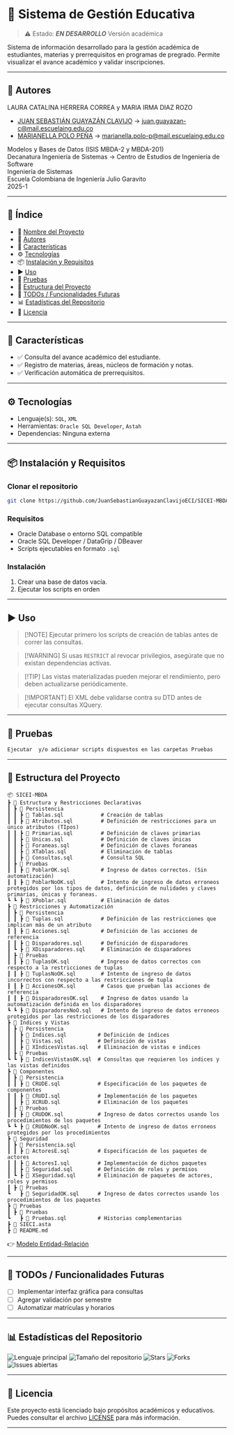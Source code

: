 # 📌 Sistema de Gestión Educativa

> ⚠️ Estado: ***EN DESARROLLO*** Versión académica

Sistema de información desarrollado para la gestión académica de estudiantes, materias y prerrequisitos en programas de pregrado. Permite visualizar el avance académico y validar inscripciones.

---

## 👥 Autores


LAURA CATALINA HERRERA CORREA y MARIA IRMA DIAZ ROZO
- [JUAN SEBASTIÁN GUAYAZÁN CLAVIJO](https://github.com/JuanSebastianGuayazanClavijoECI) → <juan.guayazan-c@mail.escuelaing.edu.co>
- ​​[MARIANELLA POLO PEÑA](https://github.com/Nella1414) → ​<marianella.polo-p@mail.escuelaing.edu.co>

Modelos y Bases de Datos (ISIS MBDA-2 y MBDA-201)     
Decanatura Ingeniería de Sistemas → Centro de Estudios de Ingeniería de Software   
Ingeniería de Sistemas   
Escuela Colombiana de Ingeniería Julio Garavito   
2025-1 

---

## 🧠 Índice

- 📌 [Nombre del Proyecto](#-nombre-del-proyecto)
- 👥 [Autores](#-autores)
- 🚀 [Características](#-características)
- ⚙️ [Tecnologías](#️-tecnologías)
- 📦 [Instalación y Requisitos](#-instalación-y-requisitos)
- ▶️ [Uso](#️-uso)
- 🧪 [Pruebas](#-pruebas)
- 📁 [Estructura del Proyecto](#-estructura-del-proyecto)
- 📌 [TODOs / Funcionalidades Futuras](#-todos--funcionalidades-futuras)
- 📊 [Estadísticas del Repositorio](#-estadísticas-del-repositorio)
- 📄 [Licencia](#-licencia)

---

## 🚀 Características

- ✅ Consulta del avance académico del estudiante.
- ✅ Registro de materias, áreas, núcleos de formación y notas.
- ✅ Verificación automática de prerrequisitos.

---

## ⚙️ Tecnologías

- Lenguaje(s): `SQL`, `XML`
- Herramientas: `Oracle SQL Developer`, `Astah`
- Dependencias: Ninguna externa

---

## 📦 Instalación y Requisitos

### Clonar el repositorio
```bash
git clone https://github.com/JuanSebastianGuayazanClavijoECI/SICEI-MBDA.git
````

### Requisitos

* Oracle Database o entorno SQL compatible
* Oracle SQL Developer / DataGrip / DBeaver
* Scripts ejecutables en formato `.sql`

### Instalación

1. Crear una base de datos vacía.
2. Ejecutar los scripts en orden

---

## ▶️ Uso

> \[!NOTE]
> Ejecutar primero los scripts de creación de tablas antes de correr las consultas.

> \[!WARNING]
> Si usas `RESTRICT` al revocar privilegios, asegúrate que no existan dependencias activas.

> \[!TIP]
> Las vistas materializadas pueden mejorar el rendimiento, pero deben actualizarse periódicamente.

> \[!IMPORTANT]
> El XML debe validarse contra su DTD antes de ejecutar consultas XQuery.

---

## 🧪 Pruebas

```bash
Ejecutar  y/o adicionar scripts dispuestos en las carpetas Pruebas
```

---

## 📁 Estructura del Proyecto

```
📦 SICEI-MBDA          
┣ 📂 Estructura y Restricciones Declarativas          
┃ ┣ 📂 Persistencia
┃ ┃ ┣ 📜 Tablas.sql            # Creación de tablas
┃ ┃ ┣ 📜 Atributos.sql         # Definición de restricciones para un único atributos (TIpos)
┃ ┃ ┣ 📜 Primarias.sql         # Definición de claves primarias
┃ ┃ ┣ 📜 Unicas.sql            # Definición de claves únicas
┃ ┃ ┣ 📜 Foraneas.sql          # Definición de claves foraneas
┃ ┃ ┣ 📜 XTablas.sql           # Eliminación de tablas
┃ ┃ ┣ 📜 Consultas.sql         # Consulta SQL
┃ ┣ 📂 Pruebas
┃ ┃ ┣ 📜 PoblarOK.sql          # Ingreso de datos correctos. (Sin automatización)
┃ ┃ ┣ 📜 PoblarNoOK.sql        # Intento de ingreso de datos erroneos protegidos por los tipos de datos, definición de nulidades y claves primarias, únicas y foraneas.
┗ ┗ ┣ 📜 XPoblar.sql           # Eliminación de datos
┣ 📂 Restricciones y Automatización
┃ ┣ 📂 Persistencia
┃ ┃ ┣ 📜 Tuplas.sql            # Definición de las restricciones que implican más de un atributo
┃ ┃ ┣ 📜 Acciones.sql          # Definición de las acciones de referencia
┃ ┃ ┣ 📜 Disparadores.sql      # Definición de disparadores
┃ ┗ ┣ 📜 XDisparadores.sql     # Eliminación de disparadores
┃ ┣ 📂 Pruebas
┃ ┃ ┣ 📜 TuplasOK.sql          # Ingreso de datos correctos con respecto a la restricciones de tuplas
┃ ┃ ┣ 📜 TuplasNoOK.sql        # Intento de ingreso de datos incorrectos con respecto a las restricciones de tupla
┃ ┃ ┣ 📜 AccionesOK.sql        # Casos que prueban las acciones de referencia
┃ ┃ ┣ 📜 DisparadoresOK.sql    # Ingreso de datos usando la automatización definida en los disparadores
┗ ┗ ┣ 📜 DisparadoresNoO.sql   # Intento de ingreso de datos erroneos protegidos por las restricciones de los disparadores
┣ 📂 Índices y Vistas
┃ ┣ 📂 Persistencia
┃ ┃ ┣ 📜 Indices.sql          # Definición de índices
┃ ┃ ┣ 📜 Vistas.sql           # Definición de vistas
┃ ┃ ┣ 📜 XIndicesVistas.sql   # Eliminación de vistas e indices
┃ ┣ 📂 Pruebas
┗ ┗ ┣ 📜 IndicesVistasOK.sql  # Consultas que requieren los indices y las vistas definidos
┣ 📂 Componentes
┃ ┣ 📂 Persistencia
┃ ┃ ┣ 📜 CRUDE.sql            # Especificación de los paquetes de componentes
┃ ┃ ┣ 📜 CRUDI.sql            # Implementación de los paquetes 
┃ ┃ ┣ 📜 XCRUD.sql            # Eliminación de los paquetes
┃ ┣ 📂 Pruebas
┃ ┃ ┣ 📜 CRUDOK.sql           # Ingreso de datos correctos usando los procedimientos de los paquetes
┗ ┗ ┣ 📜 CRUDNoOK.sql         # Intento de ingreso de datos erroneos protegidos por los procedimientos
┣ 📂 Seguridad
┃ ┣ 📂 Persistencia.sql
┃ ┃ ┣ 📜 ActoresE.sql         # Especificación de los paquetes de actores
┃ ┃ ┣ 📜 ActoresI.sql         # Implementación de dichos paquetes
┃ ┃ ┣ 📜 Seguridad.sql        # Definición de roles y permisos
┃ ┗ ┣ 📜 XSeguridad.sql       # Eliminación de paquetes de actores, roles y permisos
┃ ┣ 📂 Pruebas
┗   ┣ 📜 SeguridadOK.sql      # Ingreso de datos correctos usando los procedimientos de los paquetes
┣ 📂 Pruebas
┃ ┣ 📂 Pruebas
┗   ┣ 📜 Pruebas.sql          # Historias complementarias
┣ 📜 SIECI.asta          
┣ 📜 README.md
```

👉 [Modelo Entidad-Relación](https://github.com/JuanSebastianGuayazanClavijoECI/SICEI-MBDA/blob/main/SIECI.asta)

---

## 📌 TODOs / Funcionalidades Futuras

* [ ] Implementar interfaz gráfica para consultas
* [ ] Agregar validación por semestre
* [ ] Automatizar matrículas y horarios

---

## 📊 Estadísticas del Repositorio

![Lenguaje principal](https://img.shields.io/github/languages/top/JSGC-ECI/SICEI-MBDA?style=flat-square)
![Tamaño del repositorio](https://img.shields.io/github/repo-size/JSGC-ECI/SICEI-MBDA?style=flat-square)
![Stars](https://img.shields.io/github/stars/JSGC-ECI/SICEI-MBDA?style=flat-square)
![Forks](https://img.shields.io/github/forks/JSGC-ECI/SICEI-MBDA?style=flat-square)
![Issues abiertas](https://img.shields.io/github/issues/JSGC-ECI/SICEI-MBDA?style=flat-square)

---

## 📄 Licencia

Este proyecto está licenciado bajo propósitos académicos y educativos. Puedes consultar el archivo [LICENSE](./LICENSE) para más información.

---
